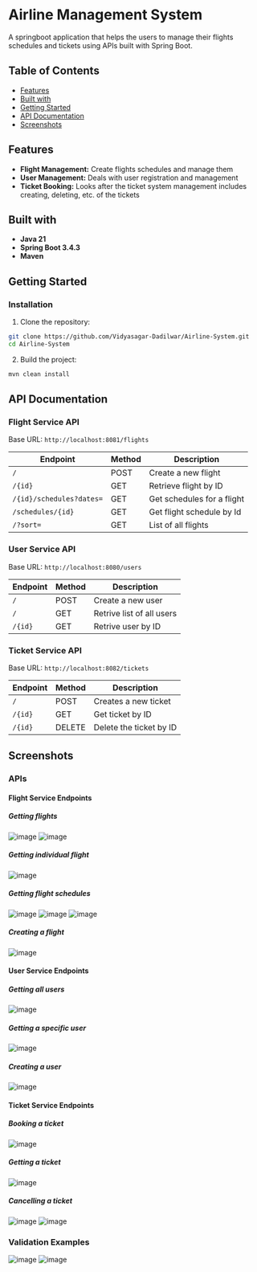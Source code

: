 # Airline Management System

A springboot application that helps the users to manage their flights schedules and tickets using APIs built with Spring Boot.

## Table of Contents

- [Features](#features)
- [Built with](#technologies-used)
- [Getting Started](#getting-started)
- [API Documentation](#api-documentation)
- [Screenshots](#screenshots)

## Features

- **Flight Management:** Create flights schedules and manage them
- **User Management:** Deals with user registration and management
- **Ticket Booking:** Looks after the ticket system management includes creating, deleting, etc. of the tickets

## Built with

- **Java 21**
- **Spring Boot 3.4.3**
- **Maven**

## Getting Started

### Installation

1. Clone the repository:

```bash
git clone https://github.com/Vidyasagar-Dadilwar/Airline-System.git
cd Airline-System
```

2. Build the project:

```bash
mvn clean install
```

## API Documentation

### Flight Service API

Base URL: `http://localhost:8081/flights`

| Endpoint | Method | Description                                  |
|----------|--------|----------------------------------------------|
| `/` | POST | Create a new flight                          |
| `/{id}` | GET | Retrieve flight by ID                        |
| `/{id}/schedules?dates=` | GET | Get schedules for a flight |
| `/schedules/{id}` | GET | Get flight schedule by Id                    |
| `/?sort=` | GET | List of all flights                          |


### User Service API

Base URL: `http://localhost:8080/users`

| Endpoint | Method | Description              |
|----------|--------|--------------------------|
| `/` | POST   | Create a new user        |
| `/` | GET    | Retrive list of all users |
| `/{id}` | GET    | Retrive user by ID       |

### Ticket Service API

Base URL: `http://localhost:8082/tickets`

| Endpoint | Method | Description             |
|----------|--------|-------------------------|
| `/` | POST | Creates a new ticket    |
| `/{id}` | GET | Get ticket by ID        |
| `/{id}` | DELETE | Delete the ticket by ID |


## Screenshots


### APIs

#### Flight Service Endpoints

##### Getting flights
![image](https://github.com/user-attachments/assets/4cf17db1-839a-4537-bcbf-3ad31af5e153)
![image](https://github.com/user-attachments/assets/2d710226-32b3-4e9c-af3b-90a96e316980)

##### Getting individual flight
![image](https://github.com/user-attachments/assets/19bea1bf-2df3-484a-9fa9-0f707fdab97e)

##### Getting flight schedules
![image](https://github.com/user-attachments/assets/ae1c9c25-83d9-4c7c-8036-8b1d80f16125)
![image](https://github.com/user-attachments/assets/0936d229-868b-4860-b5d0-28a3dffd7f15)
![image](https://github.com/user-attachments/assets/c17d8453-1f53-46ba-b951-c92fdd368fe5)


##### Creating a flight
![image](https://github.com/user-attachments/assets/e055dc52-d276-4dbc-ad87-8cbd8e083f20)



#### User Service Endpoints

##### Getting all users
![image](https://github.com/user-attachments/assets/7829c40c-f018-42b9-8058-ad95fb622c8b)

##### Getting a specific user
![image](https://github.com/user-attachments/assets/ba08b001-5cf7-40ef-ad6a-aa49cbc2cb04)

##### Creating a user
![image](https://github.com/user-attachments/assets/712b8429-71c5-4437-b69f-1e186348919f)


#### Ticket Service Endpoints

##### Booking a ticket
![image](https://github.com/user-attachments/assets/93d921e4-c964-4e39-9c71-d7e5ebb0ab17)


##### Getting a ticket
![image](https://github.com/user-attachments/assets/40234553-b666-4170-b23b-c53830eef85d)


##### Cancelling a ticket
![image](https://github.com/user-attachments/assets/1dcb3f66-01c4-4b72-8a7a-0d4dd633da61)
![image](https://github.com/user-attachments/assets/004e88ed-e5ab-42ca-bf17-4b967a8b32b1)



### Validation Examples
![image](https://github.com/user-attachments/assets/cd1f06c2-55d9-4d1e-aa49-3cef67f76d34)
![image](https://github.com/user-attachments/assets/bb8f9557-cdb5-4343-bd5f-3104d275a1fe)
